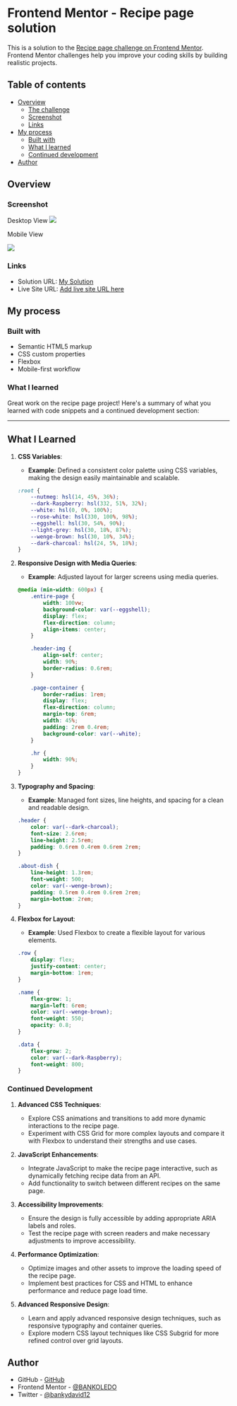 # Frontend Mentor - Recipe page solution

This is a solution to the [Recipe page challenge on Frontend Mentor](https://www.frontendmentor.io/challenges/recipe-page-KiTsR8QQKm). Frontend Mentor challenges help you improve your coding skills by building realistic projects. 

## Table of contents

- [Overview](#overview)
  - [The challenge](#the-challenge)
  - [Screenshot](#screenshot)
  - [Links](#links)
- [My process](#my-process)
  - [Built with](#built-with)
  - [What I learned](#what-i-learned)
  - [Continued development](#continued-development)
- [Author](#author)

## Overview

### Screenshot
Desktop View
![](./assets/images/desktop%20view.png)

Mobile View

![](./assets/images/mobileview.png)


### Links

- Solution URL: [My Solution](https://github.com/BANKOLEDO/recipe-page-main)
- Live Site URL: [Add live site URL here](https://your-live-site-url.com)

## My process

### Built with

- Semantic HTML5 markup
- CSS custom properties
- Flexbox
- Mobile-first workflow


### What I learned
 Great work on the recipe page project! Here's a summary of what you learned with code snippets and a continued development section:

---

## What I Learned

1. **CSS Variables**:
    - **Example**: Defined a consistent color palette using CSS variables, making the design easily maintainable and scalable.
    ```css
    :root {
        --nutmeg: hsl(14, 45%, 36%);
        --dark-Raspberry: hsl(332, 51%, 32%);
        --white: hsl(0, 0%, 100%);
        --rose-white: hsl(330, 100%, 98%);
        --eggshell: hsl(30, 54%, 90%);
        --light-grey: hsl(30, 18%, 87%);
        --wenge-brown: hsl(30, 10%, 34%);
        --dark-charcoal: hsl(24, 5%, 18%);
    }
    ```

2. **Responsive Design with Media Queries**:
    - **Example**: Adjusted layout for larger screens using media queries.
    ```css
    @media (min-width: 600px) {
        .entire-page {
            width: 100vw;
            background-color: var(--eggshell);
            display: flex;
            flex-direction: column;
            align-items: center;
        }

        .header-img {
            align-self: center;
            width: 90%;
            border-radius: 0.6rem;
        }

        .page-container {
            border-radius: 1rem;
            display: flex;
            flex-direction: column;
            margin-top: 6rem;
            width: 45%;
            padding: 2rem 0.4rem;
            background-color: var(--white);
        }

        .hr {
            width: 90%;
        }
    }
    ```

3. **Typography and Spacing**:
    - **Example**: Managed font sizes, line heights, and spacing for a clean and readable design.
    ```css
    .header {
        color: var(--dark-charcoal);
        font-size: 2.6rem;
        line-height: 2.5rem;
        padding: 0.6rem 0.4rem 0.6rem 2rem;
    }

    .about-dish {
        line-height: 1.3rem;
        font-weight: 500;
        color: var(--wenge-brown);
        padding: 0.5rem 0.4rem 0.6rem 2rem;
        margin-bottom: 2rem;
    }
    ```

4. **Flexbox for Layout**:
    - **Example**: Used Flexbox to create a flexible layout for various elements.
    ```css
    .row {
        display: flex;
        justify-content: center;
        margin-bottom: 1rem;
    }

    .name {
        flex-grow: 1;
        margin-left: 6rem;
        color: var(--wenge-brown);
        font-weight: 550;
        opacity: 0.8;
    }

    .data {
        flex-grow: 2;
        color: var(--dark-Raspberry);
        font-weight: 800;
    }
    ```

### Continued Development

1. **Advanced CSS Techniques**:
    - Explore CSS animations and transitions to add more dynamic interactions to the recipe page.
    - Experiment with CSS Grid for more complex layouts and compare it with Flexbox to understand their strengths and use cases.

2. **JavaScript Enhancements**:
    - Integrate JavaScript to make the recipe page interactive, such as dynamically fetching recipe data from an API.
    - Add functionality to switch between different recipes on the same page.

3. **Accessibility Improvements**:
    - Ensure the design is fully accessible by adding appropriate ARIA labels and roles.
    - Test the recipe page with screen readers and make necessary adjustments to improve accessibility.

4. **Performance Optimization**:
    - Optimize images and other assets to improve the loading speed of the recipe page.
    - Implement best practices for CSS and HTML to enhance performance and reduce page load time.

5. **Advanced Responsive Design**:
    - Learn and apply advanced responsive design techniques, such as responsive typography and container queries.
    - Explore modern CSS layout techniques like CSS Subgrid for more refined control over grid layouts.



## Author

- GitHub - [GitHub](https://github.com/BANKOLEDO)
- Frontend Mentor - [@BANKOLEDO](https://www.frontendmentor.io/profile/BANKOLEDO)
- Twitter - [@bankydavid12](https://www.twitter.com/bankydavid12)


